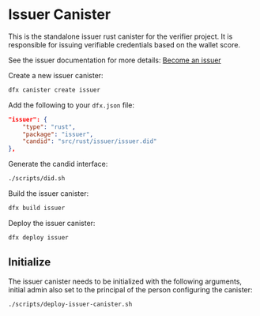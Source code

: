 # Issuer Canister

This is the standalone issuer rust canister for the verifier project. It is responsible for issuing verifiable credentials based on the wallet score. 

See the issuer documentation for more details: [Become an issuer](https://internetcomputer.org/docs/current/developer-docs/identity/verifiable-credentials/issuer)

Create a new issuer canister:

```bash
dfx canister create issuer
```

Add the following to your `dfx.json` file:

```json
"issuer": {
    "type": "rust",
    "package": "issuer",
    "candid": "src/rust/issuer/issuer.did"
},
```

Generate the candid interface:

```bash
./scripts/did.sh
```

Build the issuer canister:

```bash
dfx build issuer
```

Deploy the issuer canister:

```bash
dfx deploy issuer
```

## Initialize

The issuer canister needs to be initialized with the following arguments, initial admin also set to the principal of the person configuring the canister:

```bash
./scripts/deploy-issuer-canister.sh
```
